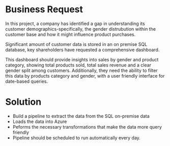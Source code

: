 # Business Request 

In this project, a company has identified a gap in understanding its customer demographics-specifically, the gender distrubution within the customer base and how it might influence product purchases. 

Significant amount of customer data is stored in an on premise SQL database, key shareholders have requested a comprehensive dashboard. 

This dashboard should provide insights into  sales by gender and product category, showing total products sold, total sales revenue and a clear gender split among customers. Additionally, they need the ability to filter this data by products category and gender, with a user friendly interface for date-based queries.

# Solution 

- Build a pipeline to extract the data from the SQL on-premise data
- Loads the data into Azure
- Peforms the necessary transformations that make the data more query friendly 
- Pipeline should be scheduled to run automatically every day. 

